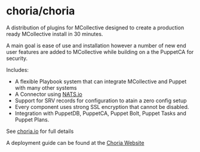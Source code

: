 # choria/choria

A distribution of plugins for MCollective designed to create a production ready MCollective install in 30 minutes.

A main goal is ease of use and installation however a number of new end user features are added to MCollective while building on a the PuppetCA for security.

Includes:

  * A flexible Playbook system that can integrate MCollective and Puppet with many other systems
  * A Connector using [NATS.io](https://nats.io)
  * Support for SRV records for configuration to atain a zero config setup
  * Every component uses strong SSL encryption that cannot be disabled.
  * Integration with PuppetDB, PuppetCA, Puppet Bolt, Puppet Tasks and Puppet Plans.

See [choria.io](http://choria.io) for full details

A deployment guide can be found at the [Choria Website](http://choria.io)
